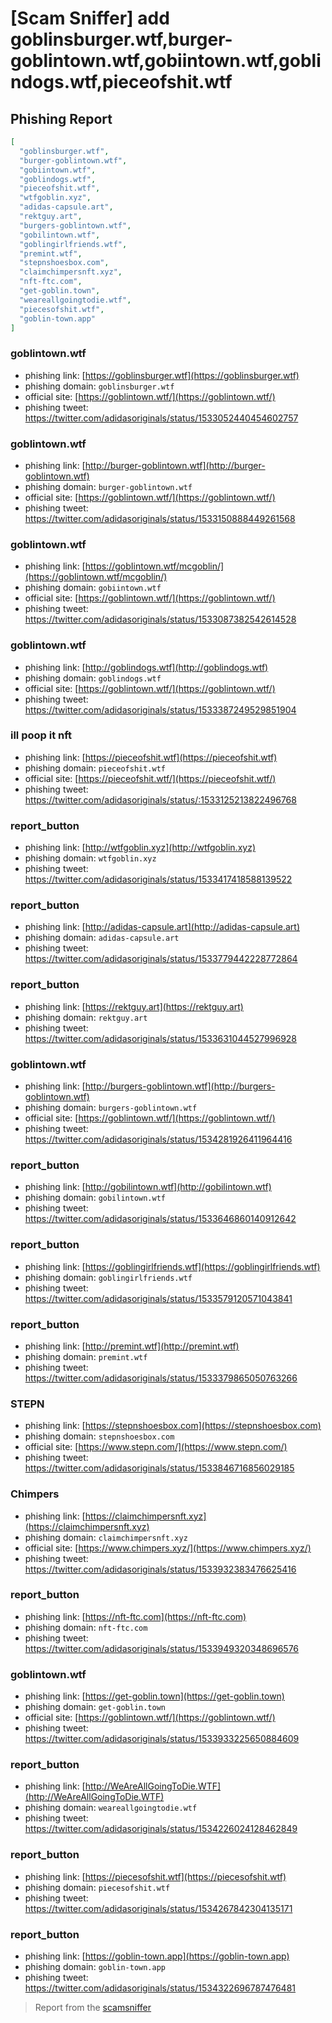 # [Scam Sniffer] add goblinsburger.wtf,burger-goblintown.wtf,gobiintown.wtf,goblindogs.wtf,pieceofshit.wtf

## Phishing Report

```json
[
  "goblinsburger.wtf",
  "burger-goblintown.wtf",
  "gobiintown.wtf",
  "goblindogs.wtf",
  "pieceofshit.wtf",
  "wtfgoblin.xyz",
  "adidas-capsule.art",
  "rektguy.art",
  "burgers-goblintown.wtf",
  "gobilintown.wtf",
  "goblingirlfriends.wtf",
  "premint.wtf",
  "stepnshoesbox.com",
  "claimchimpersnft.xyz",
  "nft-ftc.com",
  "get-goblin.town",
  "weareallgoingtodie.wtf",
  "piecesofshit.wtf",
  "goblin-town.app"
]
```

### goblintown.wtf

- phishing link: [https://goblinsburger.wtf](https://goblinsburger.wtf)
- phishing domain: `goblinsburger.wtf`
- official site: [https://goblintown.wtf/](https://goblintown.wtf/)
- phishing tweet: <https://twitter.com/adidasoriginals/status/1533052440454602757>

### goblintown.wtf

- phishing link: [http://burger-goblintown.wtf](http://burger-goblintown.wtf)
- phishing domain: `burger-goblintown.wtf`
- official site: [https://goblintown.wtf/](https://goblintown.wtf/)
- phishing tweet: <https://twitter.com/adidasoriginals/status/1533150888449261568>

### goblintown.wtf

- phishing link: [https://gobIintown.wtf/mcgoblin/](https://gobIintown.wtf/mcgoblin/)
- phishing domain: `gobiintown.wtf`
- official site: [https://goblintown.wtf/](https://goblintown.wtf/)
- phishing tweet: <https://twitter.com/adidasoriginals/status/1533087382542614528>

### goblintown.wtf

- phishing link: [http://goblindogs.wtf](http://goblindogs.wtf)
- phishing domain: `goblindogs.wtf`
- official site: [https://goblintown.wtf/](https://goblintown.wtf/)
- phishing tweet: <https://twitter.com/adidasoriginals/status/1533387249529851904>

### ill poop it nft

- phishing link: [https://pieceofshit.wtf](https://pieceofshit.wtf)
- phishing domain: `pieceofshit.wtf`
- official site: [https://pieceofshit.wtf/](https://pieceofshit.wtf/)
- phishing tweet: <https://twitter.com/adidasoriginals/status/:1533125213822496768>

### report_button

- phishing link: [http://wtfgoblin.xyz](http://wtfgoblin.xyz)
- phishing domain: `wtfgoblin.xyz`
- phishing tweet: <https://twitter.com/adidasoriginals/status/1533417418588139522>

### report_button

- phishing link: [http://adidas-capsule.art](http://adidas-capsule.art)
- phishing domain: `adidas-capsule.art`
- phishing tweet: <https://twitter.com/adidasoriginals/status/1533779442228772864>

### report_button

- phishing link: [https://rektguy.art](https://rektguy.art)
- phishing domain: `rektguy.art`
- phishing tweet: <https://twitter.com/adidasoriginals/status/1533631044527996928>

### goblintown.wtf

- phishing link: [http://burgers-goblintown.wtf](http://burgers-goblintown.wtf)
- phishing domain: `burgers-goblintown.wtf`
- official site: [https://goblintown.wtf/](https://goblintown.wtf/)
- phishing tweet: <https://twitter.com/adidasoriginals/status/1534281926411964416>

### report_button

- phishing link: [http://gobilintown.wtf](http://gobilintown.wtf)
- phishing domain: `gobilintown.wtf`
- phishing tweet: <https://twitter.com/adidasoriginals/status/1533646860140912642>

### report_button

- phishing link: [https://goblingirlfriends.wtf](https://goblingirlfriends.wtf)
- phishing domain: `goblingirlfriends.wtf`
- phishing tweet: <https://twitter.com/adidasoriginals/status/1533579120571043841>

### report_button

- phishing link: [http://premint.wtf](http://premint.wtf)
- phishing domain: `premint.wtf`
- phishing tweet: <https://twitter.com/adidasoriginals/status/1533379865050763266>

### STEPN

- phishing link: [https://stepnshoesbox.com](https://stepnshoesbox.com)
- phishing domain: `stepnshoesbox.com`
- official site: [https://www.stepn.com/](https://www.stepn.com/)
- phishing tweet: <https://twitter.com/adidasoriginals/status/1533846716856029185>

### Chimpers

- phishing link: [https://claimchimpersnft.xyz](https://claimchimpersnft.xyz)
- phishing domain: `claimchimpersnft.xyz`
- official site: [https://www.chimpers.xyz/](https://www.chimpers.xyz/)
- phishing tweet: <https://twitter.com/adidasoriginals/status/1533932383476625416>

### report_button

- phishing link: [https://nft-ftc.com](https://nft-ftc.com)
- phishing domain: `nft-ftc.com`
- phishing tweet: <https://twitter.com/adidasoriginals/status/1533949320348696576>

### goblintown.wtf

- phishing link: [https://get-goblin.town](https://get-goblin.town)
- phishing domain: `get-goblin.town`
- official site: [https://goblintown.wtf/](https://goblintown.wtf/)
- phishing tweet: <https://twitter.com/adidasoriginals/status/1533933225650884609>

### report_button

- phishing link: [http://WeAreAllGoingToDie.WTF](http://WeAreAllGoingToDie.WTF)
- phishing domain: `weareallgoingtodie.wtf`
- phishing tweet: <https://twitter.com/adidasoriginals/status/1534226024128462849>

### report_button

- phishing link: [https://piecesofshit.wtf](https://piecesofshit.wtf)
- phishing domain: `piecesofshit.wtf`
- phishing tweet: <https://twitter.com/adidasoriginals/status/1534267842304135171>

### report_button

- phishing link: [https://goblin-town.app](https://goblin-town.app)
- phishing domain: `goblin-town.app`
- phishing tweet: <https://twitter.com/adidasoriginals/status/1534322696787476481>

>
> Report from the [scamsniffer](https://scamsniffer.io/)
>